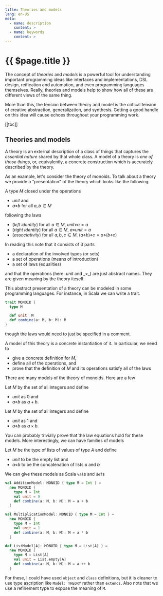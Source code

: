 ```yaml
---
title: Theories and models
lang: en-US
meta:
  - name: description
    content: >
  - name: keywords
    content: > 
---
```


# {{ $page.title }}

The concept of _theories_ and _models_ is a powerful tool for understanding
important programming ideas like interfaces and implementations, DSL design,
reification and automation, and even programming languages themselves. Really,
theories and models help to show how all of these are different views of the
same thing.

More than this, the tension between theory and model is the critical tension of
creative abstraction, generalization, and synthesis. Getting a good handle on
this idea will cause echoes throughout your programming work.

[[toc]]

## Theories and models

A theory is an external description of a class of things that captures the
_essential nature_ shared by that whole class. A model of a theory is _one of
those things_, or, equivalently, a concrete construction which is accurately
described by the theory.

As an example, let's consider the theory of monoids. To talk about a theory we
provide a "presentation" of the theory which looks like the following

<NoteBox title="The theory of monoids">

A type $M$ closed under the operations 

- $unit$ and 
- $a \diamond b$ for all $a, b \in M$

following the laws

- (_left identity_) for all $a \in M$, $unit \diamond a = a$
- (_right identity_) for all $a \in M$, $a \diamond unit = a$
- (_associativity_) for all $a, b, c \in M$, $(a \diamond b) \diamond c = a \diamond (b \diamond c)$

</NoteBox>

In reading this note that it consists of 3 parts

- a declaration of the involved types (or sets)
- a set of operations (means of introduction)
- a set of laws (equalities)

and that the operations (here: $unit$ and $\_ \diamond \_$) are just abstract
names. They are given meaning by the theory iteself.

This abstract presentation of a theory can be modeled in some programming
languages. For instance, in Scala we can write a trait.

```scala
trait MONOID {
  type M

  def unit: M
  def combine(a: M, b: M): M
}
```

though the laws would need to just be specified in a comment.

A model of this theory is a concrete instantiation of it. In particular, we need to 

- give a concrete definition for $M$,
- define all of the operations, and
- prove that the definition of $M$ and its operations satisfy all of the laws

There are many models of the theory of monoids. Here are a few

<NoteBox title="The monoid of addition">

Let $M$ by the set of all integers and define 

- $unit$ as $0$ and 
- $a \diamond b$ as $a + b$.

</NoteBox>

<NoteBox title="The monoid of multiplication">

Let $M$ by the set of all integers and define 

- $unit$ as $1$ and 
- $a \diamond b$ as $a \times b$.

</NoteBox>

You can probably trivially prove that the law equations hold for these models.
More interestingly, we can have families of models

<NoteBox title="The family of monoids of lists, one for each type A">

Let $M$ be the type of lists of values of type $A$ and define

- $unit$ to be the empty list and
- $a \diamond b$ to be the concatenation of lists $a$ and $b$

</NoteBox>

We can give these models as Scala `val`s and `def`s

```scala
val AdditionModel: MONOID { type M = Int } =
  new MONOID {
    type M = Int
    val unit = 0
    def combine(a: M, b: M): M = a + b
  }

val MultiplicationModel: MONOID { type M = Int } =
  new MONOID {
    type M = Int
    val unit = 1
    def combine(a: M, b: M): M = a * b
  }

def ListModel[A]: MONOID { type M = List[A] } =
  new MONOID {
    type M = List[A]
    val unit = List.empty[A]
    def combine(a: M, b: M): M = a ++ b
  }
```

For these, I could have used `object` and `class` definitions, but it is
cleaner to use type ascription like `Model: THEORY` rather than `extends`. Also
note that we use a refinement type to expose the meaning of `M`.

<ArticleMeta />
